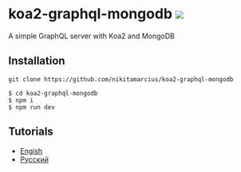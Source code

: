 # koa2-graphql-mongodb ![](https://img.shields.io/badge/node-7.7.4-blue.svg)
A simple GraphQL server with Koa2 and MongoDB

## Installation
```
git clone https://github.com/nikitamarcius/koa2-graphql-mongodb

$ cd koa2-graphql-mongodb
$ npm i
$ npm run dev
```

## Tutorials 
- [Engish](https://medium.com/animus/tutorial-graphql-server-with-koa2-and-mongodb-27405e71713e)
- [Русский](https://medium.com/animus/graphql-%D1%81%D0%B5%D1%80%D0%B2%D0%B5%D1%80-%D1%81-koa2-%D0%B8-mongodb-6564f2ba0aef)
